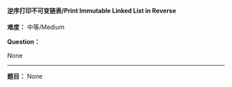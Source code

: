 #### 逆序打印不可变链表/Print Immutable Linked List in Reverse
**难度：** 中等/Medium

**Question：** 

None

------

**题目：** 
None
